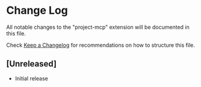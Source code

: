 # Change Log

All notable changes to the "project-mcp" extension will be documented in this file.

Check [Keep a Changelog](http://keepachangelog.com/) for recommendations on how to structure this file.

## [Unreleased]

- Initial release